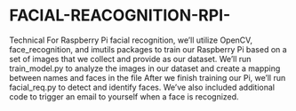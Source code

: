 # FACIAL-REACOGNITION-RPI-
Technical
For Raspberry Pi facial recognition, we’ll utilize OpenCV, face_recognition, and imutils packages to train our Raspberry Pi 
based on a set of images that we collect and provide as our dataset. We’ll run train_model.py to analyze the images in our dataset and create a mapping between names and faces 
in the file
After we finish training our Pi, we’ll run facial_req.py to detect and identify faces.
We’ve also included additional code to trigger an email to yourself when a face is recognized.
